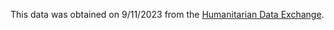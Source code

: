 This data was obtained on 9/11/2023 from the [Humanitarian Data Exchange](https://data.humdata.org/dataset/geoboundaries-admin-boundaries-for-russian-federation?).